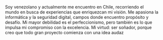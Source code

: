 Soy venezolano y actualmente me encuentro en Chile, recorriendo el mundo en busca de experiencias que enriquezcan mi visión. Me apasiona la informática y la seguridad digital, campos donde encuentro propósito y desafío. Mi mayor debilidad es el perfeccionismo, pero también es lo que impulsa mi compromiso con la excelencia. Mi virtud: ser soñador, porque creo que todo gran proyecto comienza con una idea audaz
